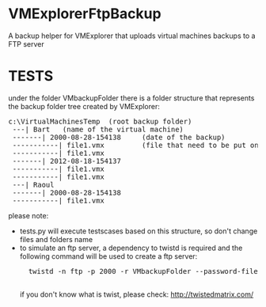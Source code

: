 VMExplorerFtpBackup
===================

A backup helper for VMExplorer that uploads virtual machines backups to a FTP server



TESTS
=====

under the folder VMbackupFolder there is a folder structure that represents the backup folder tree created by VMExplorer:
<pre>
c:\VirtualMachinesTemp  (root backup folder)
 ---| Bart   (name of the virtual machine)
 -------| 2000-08-28-154138     (date of the backup)
 -----------| file1.vmx         (file that need to be put on ftp)
 -----------| file1.vmx
 -------| 2012-08-18-154137
 -----------| file1.vmx
 -----------| file1.vmx
 ---| Raoul
 -------| 2000-08-28-154138
 -----------| file1.vmx
</pre>
please note:
- tests.py will execute testscases based on this structure, so don't change files and folders name
- to simulate an ftp server, a dependency to twistd is required and the following command will be used
    to create a ftp server:
    <pre>
    twistd -n ftp -p 2000 -r VMbackupFolder --password-file=/home/myo/Temp/pass.dat
    </pre>
    if you don't know what is twist, please check: http://twistedmatrix.com/


